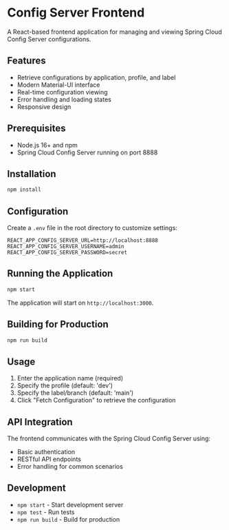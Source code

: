 # Config Server Frontend

A React-based frontend application for managing and viewing Spring Cloud Config Server configurations.

## Features

- Retrieve configurations by application, profile, and label
- Modern Material-UI interface
- Real-time configuration viewing
- Error handling and loading states
- Responsive design

## Prerequisites

- Node.js 16+ and npm
- Spring Cloud Config Server running on port 8888

## Installation

```bash
npm install
```

## Configuration

Create a `.env` file in the root directory to customize settings:

```env
REACT_APP_CONFIG_SERVER_URL=http://localhost:8888
REACT_APP_CONFIG_SERVER_USERNAME=admin
REACT_APP_CONFIG_SERVER_PASSWORD=secret
```

## Running the Application

```bash
npm start
```

The application will start on `http://localhost:3000`.

## Building for Production

```bash
npm run build
```

## Usage

1. Enter the application name (required)
2. Specify the profile (default: 'dev')
3. Specify the label/branch (default: 'main')
4. Click "Fetch Configuration" to retrieve the configuration

## API Integration

The frontend communicates with the Spring Cloud Config Server using:
- Basic authentication
- RESTful API endpoints
- Error handling for common scenarios

## Development

- `npm start` - Start development server
- `npm test` - Run tests
- `npm run build` - Build for production
